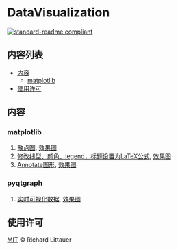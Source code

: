 # DataVisualization

[![standard-readme compliant](https://img.shields.io/badge/readme%20style-standard-brightgreen.svg?style=flat-square)](https://github.com/RichardLitt/standard-readme)

## 内容列表

- [内容](#内容)
	- [matplotlib](#matplotlib)
- [使用许可](#使用许可)

## 内容

### matplotlib
1. [散点图](https://github.com/xu-yang16/DataVisualization/blob/master/examples_matplotlib/ScatterPlot.py), [效果图](https://github.com/xu-yang16/DataVisualization/blob/master/examples_matplotlib/ScatterPlot.png)
2. [修改线型、颜色、legend，标题设置为LaTeX公式](https://github.com/xu-yang16/DataVisualization/blob/master/examples_matplotlib/Color_and_Type.py), [效果图](https://github.com/xu-yang16/DataVisualization/blob/master/examples_matplotlib/Color_and_Type.png)
3. [Annotate图形](https://github.com/xu-yang16/DataVisualization/blob/master/examples_matplotlib/AnnotatePlot.py), [效果图](https://github.com/xu-yang16/DataVisualization/blob/master/examples_matplotlib/AnnotatePlot.png)

### pyqtgraph
1. [实时可视化数据](https://github.com/xu-yang16/DataVisualization/blob/master/examples_pyqtgraph/RealTimePlot.py), [效果图](https://github.com/xu-yang16/DataVisualization/blob/master/examples_pyqtgraph/RealTimePlot.png)

## 使用许可

[MIT](LICENSE) © Richard Littauer